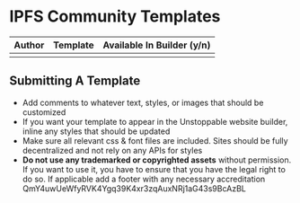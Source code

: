 # IPFS Community Templates

| Author | Template | Available In Builder (y/n) |
| ------ | -------- | -------------------------- |
|        |          |                            |

## Submitting A Template

- Add comments to whatever text, styles, or images that should be customized
- If you want your template to appear in the Unstoppable website builder, inline any styles that should be updated
- Make sure all relevant css & font files are included. Sites should be fully decentralized and not rely on any APIs for styles
- **Do not use any trademarked or copyrighted assets** without permission. If you want to use it, you have to ensure that you have the legal right to do so. If applicable add a footer with any necessary accreditation
QmY4uwUeWfyRVK4Ygq39K4xr3zqAuxNRj1aG43s9BcAzBL
